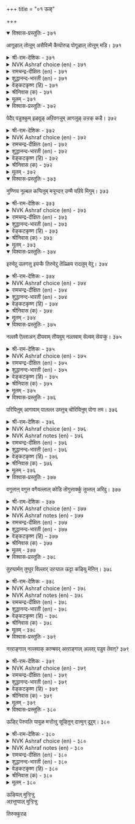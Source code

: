 +++
title = "०१ ऊऴ्"

+++


<details open><summary>विश्वास-प्रस्तुतिः - ३७१</summary>

आगूऴाल् तोऩ्ऱुम् असैविऩ्मै कैप्पॊरुळ्
पोगूऴाल् तोऩ्ऱुम् मडि। ३७१
</details>

<details><summary>श्री-राम-देशिकः - ३७१</summary>

अर्थार्जने प्रयत्नः स्यादर्थप्रापककर्मणा ।  
आलस्यं जायते तस्मिन्नर्थ नाशककर्मणा ॥ ३७१॥
</details>

<details><summary>NVK Ashraf choice (en) - ३७१</summary>

०३७१
The gains of labour, and loss due to languor,
Are both outcomes of fate.
(N.V.K. Ashraf), (K. Krishnaswamy & Vijaya Ramkumar)
</details>

<details><summary>रामचन्द्र-दीक्षितः (en) - ३७१</summary>

371\. āku ūḻāl tōṉṟum, acaivu iṉmai; kaipporuḷ  
pōku ūḻāl tōṉṟum, maṭi.

371\. Out of fate springs perseverance which leads to one’s fortune. Out of fate springs one’s indolence which leads to one’s ruin.  
</details>

<details><summary>शुद्धानन्द-भारती (en) - ३७१</summary>

1\. ஆகூழால் தோன்றும் அசைவின்மை கைப்பொருள்  
போகூழால் தோன்றும் மடி  
Efforts succeed by waxing star  
Wealth-losing brings waning star.        371  
</details>

<details><summary>वेङ्कटकृष्ण (हि) - ३७१</summary>

371
अर्थ-वृद्धि के भाग्य से, हो आलस्य-अभाव ।  
अर्थ-नाश के भाग्य से, हो आलस्य स्वभाव ॥
</details>

<details><summary>श्रीनिवास (क) - ३७१</summary>

371. अदृष्ट तरुव विधियिन्द प्रयत्नशीलतॆयुण्टागुत्तदॆ; सिरि कैतप्पिसुव विधियिन्द आलसिकॆ हुट्टिकॊळ्ळुत्तदॆ.

</details>

<details><summary>मूलम् - ३७१</summary>

आगूऴाल् तोऩ्ऱुम् असैविऩ्मै कैप्पॊरुळ्
पोगूऴाल् तोऩ्ऱुम् मडि। ३७१
</details>

<details open><summary>विश्वास-प्रस्तुतिः - ३७२</summary>

पेदैप् पडुक्कुम् इऴवूऴ् अऱिवगऱ्ऱुम्
आगलूऴ् उऱ्ऱक् कडै। ३७२
</details>

<details><summary>श्री-राम-देशिकः - ३७२</summary>

विदुषोऽपि भवेन्मौढ्यं अर्थनाशककर्मणा ।  
मूढस्यापि भवेज्ज्ञान मर्थप्रापककर्मणा ॥ ३७२॥
</details>

<details><summary>NVK Ashraf choice (en) - ३७२</summary>

०३७२
Adverse fate befools, and when time serves
A harmless fate expands knowledge. *
(P.S. Sundaram), (Satguru Subramuniyaswami)
</details>

<details><summary>रामचन्द्र-दीक्षितः (en) - ३७२</summary>

372\. pētaip paṭukkum, iḻavu ūḻ; aṟivu akaṟṟum,  
ākal ūḻ uṟṟakkaṭai.

372\. Fate makes fools of the wise. Fate makes folly pass for wisdom.  
</details>

<details><summary>शुद्धानन्द-भारती (en) - ३७२</summary>

2\. பேதைப் படுக்கும் இழவூழ் அறிவகற்றும்  
ஆகலூழ் உற்றக் கடை  
Loss-fate makes a dull fool of us  
Gain-fate makes us prosperous, wise!        372  
</details>

<details><summary>वेङ्कटकृष्ण (हि) - ३७२</summary>

372
अर्थ-क्षयकर भाग्य तो, करे बुद्धि को मन्द ।  
अर्थ-वृद्धिकर भाग्य तो, करे विशाल अमन्द ॥
</details>

<details><summary>श्रीनिवास (क) - ३७२</summary>

372. दुर्विधियु बुद्धिवन्तनन्नू दड्डनन्नागि माडीबिडुत्तदॆ; अदृष्ट तरुव विधि अवन बुद्धिवन्तिकॆयन्नु विस्तरिसुत्तदॆ.

</details>

<details><summary>मूलम् - ३७२</summary>

पेदैप् पडुक्कुम् इऴवूऴ् अऱिवगऱ्ऱुम्
आगलूऴ् उऱ्ऱक् कडै। ३७२
</details>

<details open><summary>विश्वास-प्रस्तुतिः - ३७३</summary>

नुण्णिय नूल्बल कऱ्पिऩुम् मऱ्ऱुन्दऩ्
उण्मै यऱिवे मिगुम्। ३७३
</details>

<details><summary>श्री-राम-देशिकः - ३७३</summary>

अधीत सर्व शास्त्रैरप्यशुभं कर्म यत् कृतम् ।  
तदेव समयं प्राप्य तत्त्वज्ञानं विनाशयेत् ॥ ३७३॥
</details>

<details><summary>NVK Ashraf choice (en) - ३७३</summary>

०३७३
A man may have studied many subtle works,
But what survives is his innate wisdom.
(P.S. Sundaram)
</details>

<details><summary>रामचन्द्र-दीक्षितः (en) - ३७३</summary>

373\. nuṇṇiya nūl pala kaṟpiṉum, maṟṟum taṉ  
uṇmai aṟivē mikum.

373\. What if one is a man of subtle learning; one’s mind is swayed by fate.  
</details>

<details><summary>शुद्धानन्द-भारती (en) - ३७३</summary>

3\. நுண்ணிய நூல்பல கற்பினும் மற்றுந்தன்  
உண்மை அறிவே மிகும்  
What matters subtle study deep?  
Levels of innate wisdom-keep.        373  
</details>

<details><summary>वेङ्कटकृष्ण (हि) - ३७३</summary>

373
गूढ़ शास्त्र सीखें बहुत, फिर भी अपना भाग्य ।  
मन्द बुद्धि का हो अगर, हावी मांद्य अभाग्य ॥
</details>

<details><summary>श्रीनिवास (क) - ३७३</summary>

373. ऒब्बनु हलवारु सूक्ष्म विचारगळुळ्ळ शास्त्र ग्रन्थगळन्नु ओदिकॊण्डिद्दरू विधि तन्द स्वाभाविकवाद अरिवे अवनल्लि
मेलागि निल्लुत्तदॆ.

</details>

<details><summary>मूलम् - ३७३</summary>

नुण्णिय नूल्बल कऱ्पिऩुम् मऱ्ऱुन्दऩ्
उण्मै यऱिवे मिगुम्। ३७३
</details>

<details open><summary>विश्वास-प्रस्तुतिः - ३७४</summary>

इरुवेऱु उलगत्तु इयऱ्कै तिरुवेऱु
तॆळ्ळिय रादलुम् वेऱु। ३७४
</details>

<details><summary>श्री-राम-देशिकः - ३७४</summary>

एको भवति वित्ताढ्यो विद्यया सहितोऽपरः ।  
कारणं विधिरेवात्र स्वभावो लोकसम्मतः ॥ ३७४॥
</details>

<details><summary>NVK Ashraf choice (en) - ३७४</summary>

०३७४
The world ordains two different ways:
Acquiring wealth is one, attaining wisdom another. *
(Satguru Subramuniyaswami)
</details>

<details><summary>रामचन्द्र-दीक्षितः (en) - ३७४</summary>

374\. iru vēṟu, ulakattu iyaṟkai; tiru vēṟu;  
teḷḷiyar ātalum vēṟu.

374\. Fate has a double sway. It makes the foolish rich and the wise poor.  
</details>

<details><summary>शुद्धानन्द-भारती (en) - ३७४</summary>

4\. இருவேறு உலகத்து இயற்கை திருவேறு  
தெள்ளிய ராதலும் வேறு  
Two natures in the world obtain  
Some wealth and others wisdom gain.        374  
</details>

<details><summary>वेङ्कटकृष्ण (हि) - ३७४</summary>

374
जगत-प्रकृति है नियतिवश, दो प्रकार से भिन्न ।  
श्रीयुत होना एक है, ज्ञान-प्राप्ति है भिन्न ॥
</details>

<details><summary>श्रीनिवास (क) - ३७४</summary>

374. (विधिय कारणदिन्द) लोकद स्वभावदल्लि ऎरडु बगॆगळु; सिरिवन्तरागिरुवुदु बेरॆ, बुद्धिवन्तरागिरुवुदु बेरॆ.

</details>

<details><summary>मूलम् - ३७४</summary>

इरुवेऱु उलगत्तु इयऱ्कै तिरुवेऱु
तॆळ्ळिय रादलुम् वेऱु। ३७४
</details>

<details open><summary>विश्वास-प्रस्तुतिः - ३७५</summary>

नल्लवै ऎल्लाअन् दीयवाम् तीयवुम्
नल्लवाम् सॆल्वम् सॆयऱ्कु। ३७५
</details>

<details><summary>श्री-राम-देशिकः - ३७५</summary>

अकालेऽप्याप्नुयाद्वित्त मनुकृले विधौ सति ।  
कालेऽपि तन्न लभ्येत विपरीते विधौ सति ॥ ३७५॥
</details>

<details><summary>NVK Ashraf choice (en) - ३७५</summary>

०३७५
In business dealings, fate can turn
All good things bad and even bad good.
(N.V.K. Ashraf)
</details>

<details><summary>रामचन्द्र-दीक्षितः (en) - ३७५</summary>

375\. nallavai ellāam tīya ām; tīyavum  
nalla ām;-celvam ceyaṟku.

375\. Things favourable become adverse, and the unfavourable favourable.  
</details>

<details><summary>शुद्धानन्द-भारती (en) - ३७५</summary>

5\. நல்லவை எல்லாஅந் தீயவாம் தீயவும்  
நல்லவாம் செல்வம் செயற்கு.  
In making wealth fate changes mood;  
The good as bad and bad as good.        375  
</details>

<details><summary>वेङ्कटकृष्ण (हि) - ३७५</summary>

375
धन अर्जन करत समय, विधिवश यह हो जाय ।  
बुरा बनेगा सब भला, बुरा भला बन जाय ॥
</details>

<details><summary>श्रीनिवास (क) - ३७५</summary>

375. सिरियन्नु कूडिडुव प्रयत्नदल्लि (विधिय दॆसॆयिन्द) ऒळ्ळॆयदॆल्ल कॆट्टदू, कॆट्टदॆल्ल ऒळ्ळॆयदू आगुवुदुण्टु.

</details>

<details><summary>मूलम् - ३७५</summary>

नल्लवै ऎल्लाअन् दीयवाम् तीयवुम्
नल्लवाम् सॆल्वम् सॆयऱ्कु। ३७५
</details>

<details open><summary>विश्वास-प्रस्तुतिः - ३७६</summary>

परियिऩुम् आगावाम् पालल्ल उय्त्तुच्
चॊरियिऩुम् पोगा तम। ३७६
</details>

<details><summary>श्री-राम-देशिकः - ३७६</summary>

सुरक्षितमपि भ्रश्येत् विधिमूलमनागतम् ।  
अरक्षितं च तित्तिष्ठे द्विधिमूलं यदागतम् ॥ ३७६॥
</details>

<details><summary>NVK Ashraf choice (en) - ३७६</summary>

०३७६
What is not naturally ours cannot be got,
Nor what is natural, ejected. *
(P.S. Sundaram)
</details>

<details><summary>NVK Ashraf notes (en) - ३७६</summary>

३७६. Compare with ६०९ under Avoiding Sloth. "Inherent flaws that are natural can be overcome by getting rid of indolence" – (N.V.K. Ashraf)
</details>

<details><summary>रामचन्द्र-दीक्षितः (en) - ३७६</summary>

376\. pariyiṉum ākāvām, pāl alla; uyttuc  
coriyiṉum pōkā, tama.

376\. One may lose one’s wealth however carefully one may guard it. One may not lose it though he flings it away. It is all ordained by fate.  
</details>

<details><summary>शुद्धानन्द-भारती (en) - ३७६</summary>

6\. பரியினும் ஆகாவாம் பாலல்ல உய்த்துச்  
சொரியினும் போகா தம.  
Things not thine never remain  
Things destined are surely thine.        376  
</details>

<details><summary>वेङ्कटकृष्ण (हि) - ३७६</summary>

376
कठिन यत्न भी ना रखे, जो न रहा निज भाग ।  
निकाले नहीं निकलता, जो है अपने भाग ॥
</details>

<details><summary>श्रीनिवास (क) - ३७६</summary>

376. तम्म पालिगॆ विधि कॊडद वस्तुगळन्नु ऎच्चरिकॆयिन्द कापाडिकॊण्डरू अवु निल्लुवुदिल्ल; विधि वस्तुगळन्नु बेडवॆन्दु
हॊरगॆ सुरिदरू अवु तॊलगुवुदिल्ल.

</details>

<details><summary>मूलम् - ३७६</summary>

परियिऩुम् आगावाम् पालल्ल उय्त्तुच्
चॊरियिऩुम् पोगा तम। ३७६
</details>

<details open><summary>विश्वास-प्रस्तुतिः - ३७७</summary>

वगुत्ताऩ् वगुत्त वगैयल्लाल् कोडि
तॊगुत्तार्क्कु तुय्त्तल् अरिदु। ३७७
</details>

<details><summary>श्री-राम-देशिकः - ३७७</summary>

कोटिसङ्ख्यायुतं वित्तं सम्पादयतु वोपरि ।  
विधिना यावदाप्नोति भोक्तुं नालं ततोऽधिकम् ॥ ३७७॥
</details>

<details><summary>NVK Ashraf choice (en) - ३७७</summary>

०३७७
Except as disposed by the Disposer,
Even millions amassed may not be enjoyed. *
(P.S. Sundaram)
</details>

<details><summary>NVK Ashraf notes (en) - ३७७</summary>

३७७. The word "वगुत्तान्" [Disposer] here is invariably taken to mean God. Most translators have obviously followed Parimelalagar's interpretation of the word "वगुत्तान्" as "तॆय्वम्". Chakravarti [१९५३] translates the word as "destiny". Relevant here is the translation of a similar passage from Naladiyar – a Jaina classic beyond doubt. "Though fortune forsake him and fate frown on him॥॥॥" Translator S. Anavaratavinayakam Pillai here has chosen to render the word "तॆय्वम्" as "fate". 
</details>

<details><summary>रामचन्द्र-दीक्षितः (en) - ३७७</summary>

377\. vakuttāṉ vakutta vakai allāl, kōṭi  
tokuttārkkum tuyttal aritu.

377\. Unless pre-ordained by the divine Disposer, even if a man did pile up a crore it would not be possible for him to enjoy it.  
</details>

<details><summary>शुद्धानन्द-भारती (en) - ३७७</summary>

7\. வகுத்தான் வகுத்த வகையல்லால் கோடி  
தொகுத்தார்க்கும் துய்த்தல் அரிது.  
Who crores amass enjoy but what  
The Dispenser's decrees allot.        377  
</details>

<details><summary>वेङ्कटकृष्ण (हि) - ३७७</summary>

377
भाग्य-विद्यायक के किये, बिना भाग्य का योग ।  
कोटि चयन के बाद भी, दुर्लभ है सुख-भोग ॥
</details>

<details><summary>श्रीनिवास (क) - ३७७</summary>

377. विधियु पालु माडिकॊट्ट बगॆयल्लल्लदॆ, कोटगट्टलॆ हणवन्नु कॊडिट्टुकॊण्डरू, अदन्नु अनुभविसुवुदु
कष्टवे. (ऎष्टे कॊडिट्टरू विधि नेविसिदष्टे अनुभविसलु साध्य)

</details>

<details><summary>मूलम् - ३७७</summary>

वगुत्ताऩ् वगुत्त वगैयल्लाल् कोडि
तॊगुत्तार्क्कु तुय्त्तल् अरिदु। ३७७
</details>

<details open><summary>विश्वास-प्रस्तुतिः - ३७८</summary>

तुऱप्पार्मऩ् तुप्पुर विल्लार् उऱऱ्पाल
ऊट्टा कऴियु मॆऩिऩ्। ३७८
</details>

<details><summary>श्री-राम-देशिकः - ३७८</summary>

दुष्कर्मवशमापन्ना महाभाग्यात् स्थितादपि ।  
नराः सुखं न विन्दन्ति संन्यासं प्राप्नुवन्ति च ॥ ३७८॥
</details>

<details><summary>NVK Ashraf choice (en) - ३७८</summary>

०३७८
That the destitute have not renounced
Is because fate has not relieved them of their share. *
(P.S. Sundaram), (N.V.K. Ashraf)
</details>

<details><summary>NVK Ashraf notes (en) - ३७८</summary>

३७८. Valluvar says in couplet १०५०: “The poverty stricken has a chance to renounce, lest he hang around for salt and gruel”. * ((K. Kannan)). Here in couplet ३७८ he cites fate as the reason why the destitute have not renounced in spite of their poverty.
</details>

<details><summary>रामचन्द्र-दीक्षितः (en) - ३७८</summary>

378\. tuṟappārmaṉ, tuppuravu illār-uṟaṟpāla  
ūṭṭā kaḻiyum eṉiṉ.

378\. The poor could easily renounce the world if fate were to refrain from visiting them with the curse of their past deeds.  
</details>

<details><summary>शुद्धानन्द-भारती (en) - ३७८</summary>

8\. துறப்பார்மன் துப்புர வில்லார் உறற்பால  
ஊட்டா கழியும் எனின்.  
The destitute desire will quit  
If fate with ills visit them not.        378  
</details>

<details><summary>वेङ्कटकृष्ण (हि) - ३७८</summary>

378
दुःख बदे जो हैं उन्हें, यदि न दिलावें दैव ।  
सुख से वंचित दीन सब, बनें विरक्त तदैव ॥
</details>

<details><summary>श्रीनिवास (क) - ३७८</summary>

378. विधियिन्द बरबेकाद दुःखगळु बन्दु कष्टक्कीडुमाडदॆ हागॆयॆ कळॆयुवुदादरॆ, अनुभविसलु एनू इल्लद
दरिद्ररु सन्यासिगळागि बिडुत्तद्दरल्लवॆ?

</details>

<details><summary>मूलम् - ३७८</summary>

तुऱप्पार्मऩ् तुप्पुर विल्लार् उऱऱ्पाल
ऊट्टा कऴियु मॆऩिऩ्। ३७८
</details>

<details open><summary>विश्वास-प्रस्तुतिः - ३७९</summary>

नऩ्ऱाङ्गाल् नल्लवाक् काण्बवर् अऩ्ऱाङ्गाल्
अल्लऱ् पडुव तॆवऩ्? ३७९
</details>

<details><summary>श्री-राम-देशिकः - ३७९</summary>

लब्ध्वा शुभतरं कर्म हृष्टो भवसि सर्वदा ।  
अशुभे तु समायाते वृथा शोचसि तत् कुतः? ॥ ३७९॥
</details>

<details><summary>NVK Ashraf choice (en) - ३७९</summary>

०३७९
Why do those who take good luck in their stride,
Struggle when encountered with bad?
(P.S. Sundaram), (N.V.K. Ashraf)
</details>

<details><summary>रामचन्द्र-दीक्षितः (en) - ३७९</summary>

379\. naṉṟu ām kāl nallavāk kāṇpavar, aṉṟu ām kāl  
allaṟpaṭuvatu evaṉ.

379\. Why worry about pain and pleasure? They are all the workings of fate.  
</details>

<details><summary>शुद्धानन्द-भारती (en) - ३७९</summary>

9\. நன்றாங்கால் நல்லவாக் காண்பவர் அன்றாங்கால்  
அல்லற் படுவ தெவன்  
Who good in time of good perceive  
In evil time why should they grieve?        379  
</details>

<details><summary>वेङ्कटकृष्ण (हि) - ३७९</summary>

379
रमता है सुख-भोग में, फल दे जब सत्कर्म ।  
गड़बड़ करना किसलिये, फल दे जब दुष्कर्म ॥
</details>

<details><summary>श्रीनिवास (क) - ३७९</summary>

379. तमगॆ ऒळ्ळॆयुदागुव कालदल्लि सुख् सन्तोषगळिन्द स्वागतिसुववरु, कॆट्टदु सम्भविसिदाग आतङ्क पडुवुदेकॆ?
(सुख दुःख ऎरडू विधिय मुखगळे. यावुदे बन्दरू अनुभविसदॆ बेरॆ मार्गविल्ल)

</details>

<details><summary>मूलम् - ३७९</summary>

नऩ्ऱाङ्गाल् नल्लवाक् काण्बवर् अऩ्ऱाङ्गाल्
अल्लऱ् पडुव तॆवऩ्? ३७९
</details>

<details open><summary>विश्वास-प्रस्तुतिः - ३८०</summary>

ऊऴिऱ् पॆरुवलि यावुळ मऱ्ऱॊऩ्ऱु
सूऴिऩुन् दाऩ्मुन् दुऱुम्। ३८०
</details>

<details><summary>श्री-राम-देशिकः - ३८०</summary>

विधिना तु समं वस्तु बलवन्नेह विद्यते ।  
विनाश्य मानुषं यत्नं विधिरेव जयेत् सदा ॥ ३८०॥
</details>

<details><summary>NVK Ashraf choice (en) - ३८०</summary>

०३८०
What is there mightier than fate? For it overtakes us
In spite of our plans to overcome it. *
(Satguru Subramuniyaswami), (N.V.K. Ashraf)
</details>

<details><summary>NVK Ashraf notes (en) - ३८०</summary>

३८०. The same Valluvar says under “Manliness” in couplet ६२०: “Those who never get tired of striving undauntedly shall leave even Fate behind”. (( Shuddhananda Bharatiar), (P.S. Sundaram))
</details>

<details><summary>रामचन्द्र-दीक्षितः (en) - ३८०</summary>

380\. ūḻiṉ peruvali yā uḷa-maṟṟu oṉṟu  
cūḻiṉum, tāṉ muntuṟum.

380\. What is there so potent as Fate? Even if we devise some way of counteracting it, it takes us by surprise.

**End of arattuppal**  
</details>

<details><summary>शुद्धानन्द-भारती (en) - ३८०</summary>

10\. ஊழிற் பெருவலி யாவுள மற்றொன்று  
சூழினும் தான்முந் துறும்.  
What power surpasses fate? Its will  
Persists against the human skill.        380  
</details>

<details><summary>वेङ्कटकृष्ण (हि) - ३८०</summary>

380
बढ़ कर भी प्रारब्ध से, क्या है शक्ति महान ।  
जयी वही उसपर अगर, चाल चलावे आन ॥
</details>

<details><summary>श्रीनिवास (क) - ३८०</summary>

380. विधिगिन्त अधिक बलशालियादुदु यावुदिदे? अदन्नु मरॆयलु बेरॊन्दन्नु नॆनॆदरू विधि ताने मुन्दॆ
बन्दु निल्लुत्तदॆ.
</details>

<details><summary>मूलम् - ३८०</summary>

ऊऴिऱ् पॆरुवलि यावुळ मऱ्ऱॊऩ्ऱु
सूऴिऩुन् दाऩ्मुन् दुऱुम्। ३८०
</details>

ऊऴियल् मुऱ्ऱिऱ्ऱु  
अऱत्तुप्पाल् मुऱ्ऱिऱ्ऱु  

तिरुक्कुऱळ्  